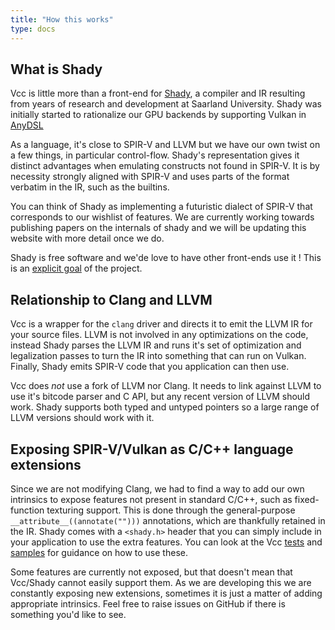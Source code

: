 ```yaml
---
title: "How this works"
type: docs
---
```


## What is Shady

Vcc is little more than a front-end for [Shady](https://github.com/Hugobros3/shady), a compiler and IR resulting from years of research and development at Saarland University. Shady was initially started to rationalize our GPU backends by supporting Vulkan in [AnyDSL](https://anydsl.github.io/)

As a language, it's close to SPIR-V and LLVM but we have our own twist on a few things, in particular control-flow. Shady's representation gives it distinct advantages when emulating constructs not found in SPIR-V. It is by necessity strongly aligned with SPIR-V and uses parts of the format verbatim in the IR, such as the builtins.

You can think of Shady as implementing a futuristic dialect of SPIR-V that corresponds to our wishlist of features. We are currently working towards publishing papers on the internals of shady and we will be updating this website with more detail once we do.

Shady is free software and we'de love to have other front-ends use it ! This is an [explicit goal](/why/) of the project.

## Relationship to Clang and LLVM

Vcc is a wrapper for the `clang` driver and directs it to emit the LLVM IR for your source files. LLVM is not involved in any optimizations on the code, instead Shady parses the LLVM IR and runs it's set of optimization and legalization passes to turn the IR into something that can run on Vulkan. Finally, Shady emits SPIR-V code that you application can then use.

Vcc does _not_ use a fork of LLVM nor Clang. It needs to link against LLVM to use it's bitcode parser and C API, but any recent version of LLVM should work. Shady supports both typed and untyped pointers so a large range of LLVM versions should work with it.

## Exposing SPIR-V/Vulkan as C/C++ language extensions

Since we are not modifying Clang, we had to find a way to add our own intrinsics to expose features not present in standard C/C++, such as fixed-function texturing support. This is done through the general-purpose `__attribute__((annotate("")))` annotations, which are thankfully retained in the IR. Shady comes with a `<shady.h>` header that you can simply include in your application to use the extra features. You can look at the Vcc [tests](https://github.com/Hugobros3/shady/tree/master/test/vcc) and [samples](https://github.com/Hugobros3/shady/tree/master/samples) for guidance on how to use these.

Some features are currently not exposed, but that doesn't mean that Vcc/Shady cannot easily support them. As we are developing this we are constantly exposing new extensions, sometimes it is just a matter of adding appropriate intrinsics. Feel free to raise issues on GitHub if there is something you'd like to see.
